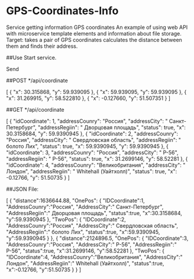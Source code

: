 # GPS-Coordinates-Info
Service getting information GPS coordinates
An example of using web API with microservice template elements and information about file storage.
Target: takes a pair of GPS coordinates calculates the distance between them and finds their address.

##Use
Start service.

Send

##POST */api/coordinate

[
  { "x": 30.315868, "y": 59.939095 },
  { "x": 59.939095, "y": 59.939095 },
  { "x": 31.269915, "y": 58.522810 },
  { "x": -0.127660, "y": 51.507351 }
]

##GET */api/coordinate

[
    {
        "idCoordinate": 1,
        "addressCounry": "Россия",
        "addressCity": " Санкт-Петербург",
        "addressRegiin": " Дворцовая площадь",
        "status": true,
        "x": 30.3158684,
        "y": 59.9390945
    },
    {
        "idCoordinate": 2,
        "addressCounry": "Россия",
        "addressCity": " Свердловская область",
        "addressRegiin": " болото Лих",
        "status": true,
        "x": 59.9390945,
        "y": 59.9390945
    },
    {
        "idCoordinate": 3,
        "addressCounry": "Россия",
        "addressCity": " Р-56",
        "addressRegiin": " Р-56",
        "status": true,
        "x": 31.2699146,
        "y": 58.52281
    },
    {
        "idCoordinate": 4,
        "addressCounry": "Великобритания",
        "addressCity": " Лондон",
        "addressRegiin": " Whitehall (Уайтхолл)",
        "status": true,
        "x": -0.12766,
        "y": 51.50735
    }
]

##JSON File:

[
  {
    "distance":1636644.88,
    "OnePos":
    {
        "IDCoordinate":1,
        "AddressCounry":"Россия",
        "AddressCity":" Санкт-Петербург",
        "AddressRegiin":" Дворцовая площадь",
        "status":true,
        "x":30.3158684,
        "y":59.9390945
     },
     "TwoPos":
     {
        "IDCoordinate":2,
        "AddressCounry":"Россия",
        "AddressCity":" Свердловская область",
        "AddressRegiin":" болото Лих",
        "status":true,
        "x":59.9390945,
        "y":59.9390945
      }
  },
  {
    "distance":2124896.5,
    "OnePos":
    {
        "IDCoordinate":3,
        "AddressCounry":"Россия",
        "AddressCity":" Р-56",
        "AddressRegiin":" Р-56",
        "status":true,
        "x":31.2699146,
        "y":58.52281
     },
     "TwoPos":
     {
        "IDCoordinate":4,
        "AddressCounry":"Великобритания",
        "AddressCity":" Лондон",
        "AddressRegiin":" Whitehall (Уайтхолл)",
        "status":true,
        "x":-0.12766,
        "y":51.50735
      }
  }
]

